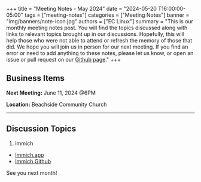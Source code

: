 +++
title = "Meeting Notes - May 2024"
date = "2024-05-20 T16:00:00-05:00"
tags = ["meeting-notes"]
categories = ["Meeting Notes"]
banner = "img/banners/note-icon.jpg"
authors = ["EC Linux"]
summary = "This is our monthly meeting notes post. You will find the topics discussed along with links to relevant topics brought up in our discussions. Hopefully, this will help those who were not able to attend or refresh the memory of those that did. We hope you will join us in person for our next meeting. If you find an error or need to add anything to these notes, please let us know, or open an issue or pull request on our [Github page](https://github.com/brettrbarker/eclinux.org)."
+++
## Business Items

**Next Meeting:** June 11, 2024 @6PM

**Location:** Beachside Community Church

* * *

## Discussion Topics

1. Immich

* [Immich.app](https://immich.app/)
* [Immich Github](https://github.com/immich-app/immich)

See you next month!
